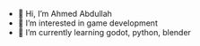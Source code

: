 - 👋 Hi, I’m Ahmed Abdullah
- 👀 I’m interested in game development
- 🌱 I’m currently learning godot, python, blender
<!---
ahmedalyg3/ahmedalyg3 is a ✨ special ✨ repository because its `README.md` (this file) appears on your GitHub profile.
You can click the Preview link to take a look at your changes.
--->

